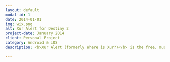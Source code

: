 ```yaml
---
layout: default
modal-id: 1
date: 2014-01-01
img: wix.png
alt: Xur Alert for Destiny 2
project-date: January 2014
client: Personal Project
category: Android & iOS
description: <b>Xur Alert (formerly Where is Xur?)</b> is the free, must-have Destiny 2 companion for tracking Xur—showing his full weekly inventory with in-depth stats, perks, community ratings, and expert-backed recommended rolls (including clear god-roll indicators). Browse the Exotic Armory, see best-in-slot exotics via leaderboards, explore past inventories since Forsaken, and follow what the community wants with a live wish list. Set custom notifications for Xur’s arrival/departure and get alerts when your wish-list items appear. Times auto-localize, with Xur typically arriving Fridays at 17:00 GMT and leaving Tuesdays at 17:00 GMT. Download Xur Alert for the smartest, most complete way to track Xur and upgrade your Destiny 2 grind.<br><a href="https://whereisxur.net">Official Website</a><br>Download on <a href="https://apps.apple.com/us/app/xur-alert-for-destiny-2/id955286784">iOS</a> - <a href="https://play.google.com/store/apps/details?id=com.crocusgames.whereisxur">Android</a>.

---
```

